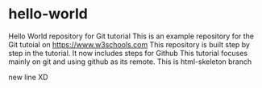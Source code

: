 # hello-world
Hello World repository for Git tutorial
This is an example repository for the Git tutoial on
https://www.w3schools.com
This repository is built step by step in the tutorial.
It now includes steps for Github
This tutorial focuses mainly on git and using github as its remote.
This is html-skeleton branch

new line XD

